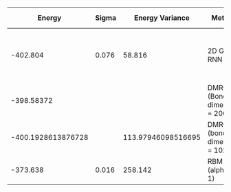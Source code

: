 |       Energy          |  Sigma          | Energy Variance  |  Method                                                          | Data repository                  |
| ----------------------| ----------------| -----------------|------------------------------------------------------------------|----------------------------------|
| -402.804              | 0.076           | 58.816           |  2D Gated RNN                                                    | [Link to paper at ML for Physical Sciences 2021](https://ml4physicalsciences.github.io/2021/files/NeurIPS_ML4PS_2021_92.pdf) |
| -398.58372            |                 |                  |  DMRG (Bond dimension  = 2000)                                   | ITensor |
| -400.1928613876728    |                 | 113.97946098516695 | DMRG (bond dimension = 1024)                                   |                                  |
| -373.638              | 0.016           | 258.142          | RBM (alpha = 1)                                                  |                                  |
